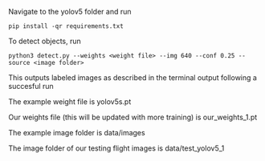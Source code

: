 Navigate to the yolov5 folder and run

```
pip install -qr requirements.txt 
```


To detect objects, run
```
python3 detect.py --weights <weight file> --img 640 --conf 0.25 --source <image folder>
````
This outputs labeled images as described in the terminal output following a succesful run

The example weight file is yolov5s.pt

Our weights file (this will be updated with more training) is our_weights_1.pt

The example image folder is data/images

The image folder of our testing flight images is data/test_yolov5_1